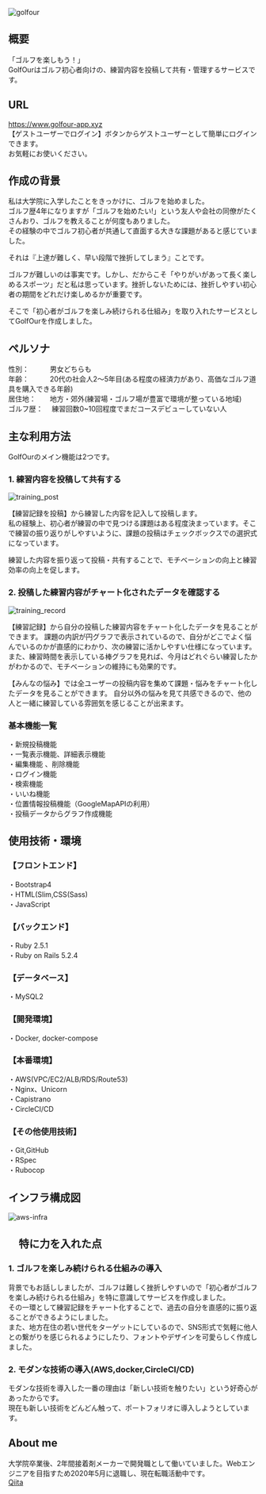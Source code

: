 ![golfour](https://user-images.githubusercontent.com/61932860/93550727-fe9fe300-f9a6-11ea-8f6d-8d1aadb53186.png)

## 概要
「ゴルフを楽しもう！」  
GolfOurはゴルフ初心者向けの、練習内容を投稿して共有・管理するサービスです。
## URL
https://www.golfour-app.xyz  
【ゲストユーザーでログイン】ボタンからゲストユーザーとして簡単にログインできます。   
お気軽にお使いください。  
## 作成の背景
私は大学院に入学したことをきっかけに、ゴルフを始めました。  
ゴルフ歴4年になりますが「ゴルフを始めたい!」という友人や会社の同僚がたくさんおり、ゴルフを教えることが何度もありました。  
その経験の中でゴルフ初心者が共通して直面する大きな課題があると感じていました。  

それは『上達が難しく、早い段階で挫折してしまう』ことです。

ゴルフが難しいのは事実です。しかし、だからこそ「やりがいがあって長く楽しめるスポーツ」だと私は思っています。挫折しないためには、挫折しやすい初心者の期間をどれだけ楽しめるかが重要です。  

そこで「初心者がゴルフを楽しみ続けられる仕組み」を取り入れたサービスとしてGolfOurを作成しました。  

## ペルソナ
性別：　　　男女どちらも  
年齢：　　　20代の社会人2〜5年目(ある程度の経済力があり、高価なゴルフ道具を購入できる年齢)  
居住地：　　地方・郊外(練習場・ゴルフ場が豊富で環境が整っている地域)  
ゴルフ歴：　 練習回数0~10回程度でまだコースデビューしていない人

## 主な利用方法
GolfOurのメイン機能は2つです。  

### 1. 練習内容を投稿して共有する
![training_post](https://user-images.githubusercontent.com/61932860/93555601-6529fe80-f9b1-11ea-8d06-af7bc6815414.png)

【練習記録を投稿】から練習した内容を記入して投稿します。  
私の経験上、初心者が練習の中で見つける課題はある程度決まっています。そこで練習の振り返りがしやすいように、課題の投稿はチェックボックスでの選択式になっています。  

練習した内容を振り返って投稿・共有することで、モチベーションの向上と練習効率の向上を促します。  

### 2. 投稿した練習内容がチャート化されたデータを確認する
![training_record](https://user-images.githubusercontent.com/61932860/93555615-707d2a00-f9b1-11ea-847e-09717fb426d8.png)

【練習記録】から自分の投稿した練習内容をチャート化したデータを見ることができます。
課題の内訳が円グラフで表示されているので、自分がどこでよく悩んでいるのかが直感的にわかり、次の練習に活かしやすい仕様になっています。  
また、練習時間を表示している棒グラフを見れば、今月はどれぐらい練習したかがわかるので、モチベーションの維持にも効果的です。 

【みんなの悩み】では全ユーザーの投稿内容を集めて課題・悩みをチャート化したデータを見ることができます。
自分以外の悩みを見て共感できるので、他の人と一緒に練習している雰囲気を感じることが出来ます。

### 基本機能一覧
・新規投稿機能  
・一覧表示機能、詳細表示機能  
・編集機能 、削除機能  
・ログイン機能  
・検索機能  
・いいね機能  
・位置情報投稿機能（GoogleMapAPIの利用）  
・投稿データからグラフ作成機能 

## 使用技術・環境
### 【フロントエンド】
・Bootstrap4  
・HTML(Slim,CSS(Sass)  
・JavaScript  

### 【バックエンド】
・Ruby 2.5.1  
・Ruby on Rails 5.2.4  

### 【データベース】
・MySQL2  

### 【開発環境】
・Docker, docker-compose  

### 【本番環境】
・AWS(VPC/EC2/ALB/RDS/Route53)  
・Nginx、Unicorn  
・Capistrano  
・CircleCI/CD  

### 【その他使用技術】
・Git,GitHub  
・RSpec  
・Rubocop  

## インフラ構成図
![aws-infra](https://user-images.githubusercontent.com/61932860/92693800-13fe8700-f381-11ea-95ad-2f2d7843f270.png) 


## 　特に力を入れた点

### 1. ゴルフを楽しみ続けられる仕組みの導入
背景でもお話ししましたが、ゴルフは難しく挫折しやすいので「初心者がゴルフを楽しみ続けられる仕組み」を特に意識してサービスを作成しました。  
その一環として練習記録をチャート化することで、過去の自分を直感的に振り返ることができるようにしました。  
また、地方在住の若い世代をターゲットにしているので、SNS形式で気軽に他人との繋がりを感じられるようにしたり、フォントやデザインを可愛らしく作成しました。  

### 2. モダンな技術の導入(AWS,docker,CircleCI/CD)
モダンな技術を導入した一番の理由は「新しい技術を触りたい」という好奇心があったからです。  
現在も新しい技術をどんどん触って、ポートフォリオに導入しようとしています。

## About me
大学院卒業後、2年間接着剤メーカーで開発職として働いていました。Webエンジニアを目指すため2020年5月に退職し、現在転職活動中です。  
[Qiita](https://qiita.com/YK0214)


